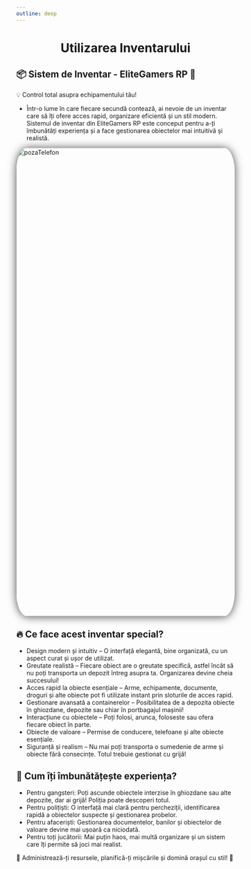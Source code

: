 ```yaml
---
outline: deep
---
```


#  <center>Utilizarea Inventarului </center>

## 📦 Sistem de Inventar - EliteGamers RP 🎒
💡 Control total asupra echipamentului tău!
- Într-o lume în care fiecare secundă contează, ai nevoie de un inventar care să îți ofere acces rapid, organizare eficientă și un stil modern. Sistemul de inventar din EliteGamers RP este conceput pentru a-ți îmbunătăți experiența și a face gestionarea obiectelor mai intuitivă și realistă.

<img src="https://i.imgur.com/iAUng84.png" alt="pozaTelefon" width="1920" height="1080" style="display: block; margin: 0px auto; border-radius: 1%; border-radius: 5%; box-shadow: 0 1px 20px rgba(0, 0, 0, 0.7);" >

## 🔥 Ce face acest inventar special?
- Design modern și intuitiv – O interfață elegantă, bine organizată, cu un aspect curat și ușor de utilizat.
- Greutate realistă – Fiecare obiect are o greutate specifică, astfel încât să nu poți transporta un depozit întreg asupra ta. Organizarea devine cheia succesului!
- Acces rapid la obiecte esențiale – Arme, echipamente, documente, droguri și alte obiecte pot fi utilizate instant prin sloturile de acces rapid.
- Gestionare avansată a containerelor – Posibilitatea de a depozita obiecte în ghiozdane, depozite sau chiar în portbagajul mașinii!
- Interacțiune cu obiectele – Poți folosi, arunca, foloseste sau ofera fiecare obiect în parte.
- Obiecte de valoare – Permise de conducere, telefoane și alte obiecte esențiale.
- Siguranță și realism – Nu mai poți transporta o sumedenie de arme și obiecte fără consecințe. Totul trebuie gestionat cu grijă!

## 🌟 Cum îți îmbunătățește experiența?
- Pentru gangsteri: Poți ascunde obiectele interzise în ghiozdane sau alte depozite, dar ai grijă! Poliția poate descoperi totul.
- Pentru polițiști: O interfață mai clară pentru percheziții, identificarea rapidă a obiectelor suspecte și gestionarea probelor.
- Pentru afaceriști: Gestionarea documentelor, banilor și obiectelor de valoare devine mai ușoară ca niciodată.
- Pentru toți jucătorii: Mai puțin haos, mai multă organizare și un sistem care îți permite să joci mai realist.

🔑 Administrează-ți resursele, planifică-ți mișcările și domină orașul cu stil! 🚀

